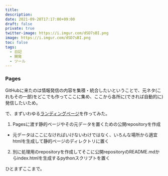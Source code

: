 ```yaml
---
title: 
description: 
date: 2021-09-28T17:17:00+09:00
draft: false
private: true
twitter-image: https://i.imgur.com/dSD7sBI.png
image: https://i.imgur.com/dSD7sBI.png
toc: false
tags:
  - 日記
  - 開発
  - ツール
---
```


### Pages

GitHubに来たのは情報発信の内容を集積・統合したいということで、元ネタ(これもその一部)をどこでも作ってここに集め、ここから各所に(できれば自動的に)発信したいため。

で、まずいわゆる[ランディングページ](https://linquanstudio.github.io/linquanstudio/)を作ってみた。

1. Pagesに渡す静的ページやその元データを置くための公開repositoryを作成
  * 元データはここになければいけないわけではなく、いろんな場所から適宜htmlを生成して静的ページのディレクトリに置く
2. 別に処理用のrepositoryを作成してそこに公開repositoryのREADME.mdからindex.htmlを生成するpythonスクリプトを置く

ひとまずここまで。
